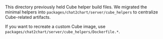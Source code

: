 This directory previously held Cube helper build files. We migrated the minimal helpers
into `packages/chat2chart/server/cube_helpers` to centralize Cube-related artifacts.

If you want to recreate a custom Cube image, use `packages/chat2chart/server/cube_helpers/Dockerfile.*`.


